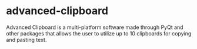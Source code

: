# advanced-clipboard
Advanced Clipboard is a multi-platform software made through PyQt and other packages that allows the user to utilize up to 10 clipboards for copying and pasting text.
